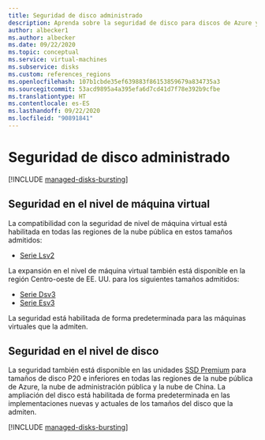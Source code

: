```yaml
---
title: Seguridad de disco administrado
description: Aprenda sobre la seguridad de disco para discos de Azure y para máquinas virtuales de Azure
author: albecker1
ms.author: albecker
ms.date: 09/22/2020
ms.topic: conceptual
ms.service: virtual-machines
ms.subservice: disks
ms.custom: references_regions
ms.openlocfilehash: 107b1cbde35ef639883f86153859679a834735a3
ms.sourcegitcommit: 53acd9895a4a395efa6d7cd41d7f78e392b9cfbe
ms.translationtype: HT
ms.contentlocale: es-ES
ms.lasthandoff: 09/22/2020
ms.locfileid: "90891841"
---
```

# <a name="managed-disk-bursting"></a>Seguridad de disco administrado
[!INCLUDE [managed-disks-bursting](../../../includes/managed-disks-bursting.md)]

## <a name="virtual-machine-level-bursting"></a>Seguridad en el nivel de máquina virtual
La compatibilidad con la seguridad de nivel de máquina virtual está habilitada en todas las regiones de la nube pública en estos tamaños admitidos: 
- [Serie Lsv2](../lsv2-series.md)

La expansión en el nivel de máquina virtual también está disponible en la región Centro-oeste de EE. UU. para los siguientes tamaños admitidos:
- [Serie Dsv3](../dv3-dsv3-series.md)
- [Serie Esv3](../ev3-esv3-series.md)

La seguridad está habilitada de forma predeterminada para las máquinas virtuales que la admiten.

## <a name="disk-level-bursting"></a>Seguridad en el nivel de disco
La seguridad también está disponible en las unidades [SSD Premium](disks-types.md#premium-ssd) para tamaños de disco P20 e inferiores en todas las regiones de la nube pública de Azure, la nube de administración pública y la nube de China. La ampliación del disco está habilitada de forma predeterminada en las implementaciones nuevas y actuales de los tamaños del disco que la admiten. 

[!INCLUDE [managed-disks-bursting](../../../includes/managed-disks-bursting-2.md)]
